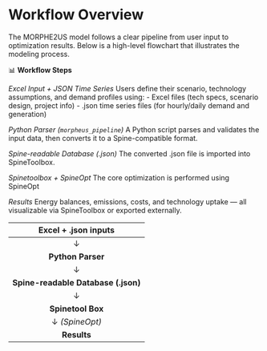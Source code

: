 # Workflow Overview

The MORPHE2US model follows a clear pipeline from user input to optimization results. Below is a high-level flowchart that illustrates the modeling process.

📊 **Workflow Steps**

*Excel Input + JSON Time Series*
Users define their scenario, technology assumptions, and demand profiles using:
    - Excel files (tech specs, scenario design, project info)
    - .json time series files (for hourly/daily demand and generation)

*Python Parser (`morpheus_pipeline`)*
A Python script parses and validates the input data, then converts it to a Spine-compatible format.

*Spine-readable Database (.json)*
The converted .json file is imported into SpineToolbox.

*Spinetoolbox + SpineOpt*
The core optimization is performed using SpineOpt

*Results*
Energy balances, emissions, costs, and technology uptake —
all visualizable via SpineToolbox or exported externally.


| **Excel + .json inputs**       |
|:------------------------------:|
| ↓                              |
| **Python Parser**              |
| ↓             |
| **Spine-readable Database (.json)**    |
| ↓                              |
| **Spinetool Box**              |
| ↓ *(SpineOpt)* |
| **Results**                    |
